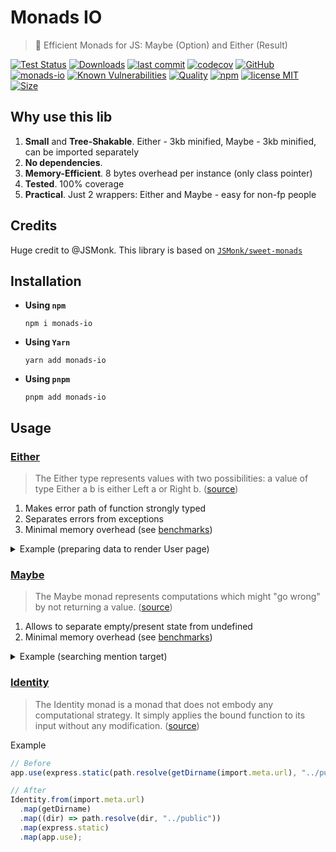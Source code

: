 # Monads IO

> 🚀 Efficient Monads for JS: Maybe (Option) and Either (Result)

[![Test Status](https://github.com/AlexXanderGrib/monads-io/actions/workflows/test.yml/badge.svg)](https://github.com/AlexXanderGrib/monads-io)
[![Downloads](https://img.shields.io/npm/dt/monads-io.svg)](https://npmjs.com/package/monads-io)
[![last commit](https://img.shields.io/github/last-commit/AlexXanderGrib/monads-io.svg)](https://github.com/AlexXanderGrib/monads-io)
[![codecov](https://img.shields.io/codecov/c/github/AlexXanderGrib/monads-io/main.svg)](https://codecov.io/gh/AlexXanderGrib/monads-io)
[![GitHub](https://img.shields.io/github/stars/AlexXanderGrib/monads-io.svg)](https://github.com/AlexXanderGrib/monads-io)
[![monads-io](https://snyk.io/advisor/npm-package/monads-io/badge.svg)](https://snyk.io/advisor/npm-package/monads-io)
[![Known Vulnerabilities](https://snyk.io/test/npm/monads-io/badge.svg)](https://snyk.io/test/npm/monads-io)
[![Quality](https://img.shields.io/npms-io/quality-score/monads-io.svg?label=quality%20%28npms.io%29&)](https://npms.io/search?q=monads-io)
[![npm](https://img.shields.io/npm/v/monads-io.svg)](https://npmjs.com/package/monads-io)
[![license MIT](https://img.shields.io/npm/l/monads-io.svg)](https://github.com/AlexXanderGrib/monads-io/blob/main/LICENSE.txt)
[![Size](https://img.shields.io/bundlephobia/minzip/monads-io)](https://bundlephobia.com/package/monads-io)

## Why use this lib

1. **Small** and **Tree-Shakable**. Either - 3kb minified, Maybe - 3kb minified, can be imported separately
2. **No dependencies**.
3. **Memory-Efficient**. 8 bytes overhead per instance (only class pointer)
4. **Tested**. 100% coverage
5. **Practical**. Just 2 wrappers: Either and Maybe - easy for non-fp people

## Credits

Huge credit to @JSMonk. This library is based on [`JSMonk/sweet-monads`](https://github.com/JSMonk/sweet-monads)

## Installation

- **Using `npm`**
  ```shell
  npm i monads-io
  ```
- **Using `Yarn`**
  ```shell
  yarn add monads-io
  ```
- **Using `pnpm`**
  ```shell
  pnpm add monads-io
  ```

## Usage

### [Either](./docs/api/modules/either.md)

> The Either type represents values with two possibilities: a value of type Either a b is either Left a or Right b.
> ([source](https://hackage.haskell.org/package/category-extras-0.52.0/docs/Control-Monad-Either.html))

1. Makes error path of function strongly typed
2. Separates errors from exceptions
3. Minimal memory overhead (see [benchmarks](./benchmarks/))

<details>
  <summary>Example (preparing data to render User page)</summary>

```typescript
import {
  Either,
  fromPromise,
  fromTryAsync,
  left,
  mergeInOne,
  right
} from "monads-io/either";

class NetworkError extends Error {}
class HttpError extends Error {}
class JsonParsingError extends Error {}
class NotFoundError extends Error {}

type FetchError = NetworkError | HttpError | JsonParsingError;

type ID = string;
type User = { id: ID; username: string; name: string /* ... */ };
type Post = { id: ID; userId: User["id"]; body: string /* ... */ };

async function getJson<T>(url: string): Promise<Either<FetchError, T>> {
  const response = await fromPromise(
    fetch(`https://jsonplaceholder.typicode.com/${url}`),
    (cause) => new NetworkError("Unable to connect", { cause })
  );

  const okResponse = response.chain((response) => {
    if (response.ok) return right(response);

    return left(
      new HttpError(
        `Response status is ${response.status} ${response.statusText}`,
        { cause: response }
      )
    );
  });

  const json = await okResponse.asyncChain((response) => {
    return fromTryAsync(
      async () => (await response.json()) as T,
      (cause) => new JsonParsingError("Unable to parse JSON", { cause })
    );
  });

  return json;
}

async function getUserByUsername(username: string) {
  const users = await getJson<User[]>(`/users?username=${username}`);

  return users.chain((users) => {
    const user = users[0];

    if (!user) {
      return left(new NotFoundError(`User not found`, { cause: { username } }));
    }

    return right(user);
  });
}

const getPosts = (userId: string) =>
  getJson<Post[]>(`/posts?ownerId=${userId}`);

class PageLoadError extends Error {
  /* ... */

  constructor(public returnStatus: number, message: string, cause?: unknown) {
    super(message, { cause });
  }
}

async function getUserPageData(username: string) {
  const user = await getUserByUsername(username);
  const posts = await user.asyncChain((user) => getPosts(user.id));

  return mergeInOne([user, posts])
    .map(([user, posts]) => ({ user, posts }))
    .mapLeft((error) => {
      if (error instanceof NotFoundError) {
        return new PageLoadError(404, "User not found", error);
      }

      // error: FetchError
      console.log("Error fetching data for User Page", error);
      return new PageLoadError(500, "Internal server error", error);
    });
}
```

</details>

### [Maybe](./docs/api/modules/maybe.md)

> The Maybe monad represents computations which might "go wrong" by not returning a value.
> ([source](https://en.wikibooks.org/wiki/Haskell/Understanding_monads/Maybe))

1. Allows to separate empty/present state from undefined
2. Minimal memory overhead (see [benchmarks](./benchmarks/))

<details>
  <summary>Example (searching mention target)</summary>

```typescript
// Real world example
// This maybe is not tree-shakable. Used in NodeJS code
import { Maybe } from "monads-io";

export async function getTargets(
api: TelegramAPI,
tokens: formattedText,
{ mentionLimit = 1, message = undefined as message | undefined } = {}
): Promise<Map<number, chat | undefined>> {
const mentions = getMentions(tokens).slice(0, mentionLimit);

const targets = new Map<number, chat | undefined>();
let replyTarget: [number, chat | undefined] | undefined;
const { messagesService, chatsService } = getServices(api);

...

// 1. Get message
// 2. Get message reply id (0 = no reply)
// 3. Get reply message by message id
// 4. Get reply message sender
// 5. Get his/her profile
// 6. Set local variable to profile

const reply = await Maybe.fromNullable(message)
  .filter((message) => message.reply_to_message_id !== 0)
  .asyncChain((message) =>
    messagesService.getReply(message.chat_id, message.id)
  );

const sender = await reply
  .map(MemberId.fromMessage)
  .tap(({ memberId }) => {
    replyTarget = [memberId, undefined];
  })
  .asyncChain(({ memberId }) => chatsService.getById(memberId));

sender.tap((sender) => {
  replyTarget = [sender.id, sender];
});

...

return replyTarget ? new Map([replyTarget, ...targets]) : targets;
}

```

</details>

### [Identity](./docs/api/modules/identity.md)

> The Identity monad is a monad that does not embody any computational strategy. It simply applies the bound function to its input without any modification.
> ([source](https://blog.ploeh.dk/2022/05/16/the-identity-monad/))

Example

```typescript
// Before
app.use(express.static(path.resolve(getDirname(import.meta.url), "../public")));

// After
Identity.from(import.meta.url)
  .map(getDirname)
  .map((dir) => path.resolve(dir, "../public"))
  .map(express.static)
  .map(app.use);
```

